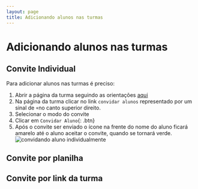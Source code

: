 ```yaml
---
layout: page
title: Adicionando alunos nas turmas
---
```


# Adicionando alunos nas turmas 

## Convite Individual

Para adicionar alunos nas turmas é preciso:
1. Abrir a página da turma seguindo as orientações [aqui](/_tutores/como-encontro-minhas-turmas.md)
2. Na página da turma clicar no link `convidar alunos` representado por um sinal de `+`no canto superior direito.
3. Selecionar o modo do convite  
4. Clicar em `Convidar Aluno`{: .btn}
5. Após o convite ser enviado o ícone na frente do nome do aluno ficará amarelo até o aluno aceitar o convite, quando se tornará verde.
![convidando aluno individualmente](https://res.cloudinary.com/danielrangel/image/upload/v1716905343/presence-docs/convite_aluno_mqfyfo.gif)

## Convite por planilha

## Convite por link da turma
